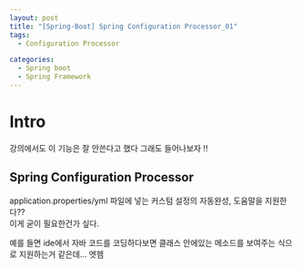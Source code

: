 ```yaml
---
layout: post
title: "[Spring-Boot] Spring Configuration Processor_01"
tags: 
  - Configuration Processor

categories:
  - Spring boot
  - Spring Framework
---
```


# Intro
강의에서도 이 기능은 잘 안쓴다고 했다 그래도 들어나보자 !!

## Spring Configuration Processor
application.properties/yml 파일에 넣는 커스텀 설정의 자동완성, 도움말을 지원한다??<br/>
이게 굳이 필요한건가 싶다. 

예를 들면 ide에서 자바 코드를 코딩하다보면 클래스 안에있는 메소드를 보여주는 식으로 지원하는거 같은데... 엣헴 